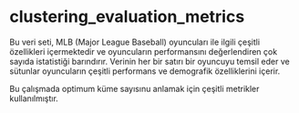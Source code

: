 # clustering_evaluation_metrics

Bu veri seti, MLB (Major League Baseball) oyuncuları ile ilgili çeşitli özellikleri içermektedir ve oyuncuların performansını değerlendiren çok sayıda istatistiği barındırır. Verinin her bir satırı bir oyuncuyu temsil eder ve sütunlar oyuncuların çeşitli performans ve demografik özelliklerini içerir.

Bu çalışmada optimum küme sayısınu anlamak için çeşitli metrikler kullanılmıştır.
